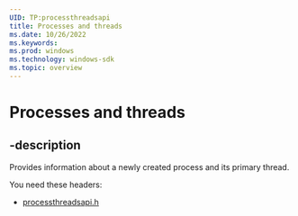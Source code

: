 ```yaml
---
UID: TP:processthreadsapi
title: Processes and threads
ms.date: 10/26/2022
ms.keywords: 
ms.prod: windows
ms.technology: windows-sdk
ms.topic: overview
---
```


# Processes and threads

## -description

Provides information about a newly created process and its primary thread.

You need these headers:

- [processthreadsapi.h](index.md)
